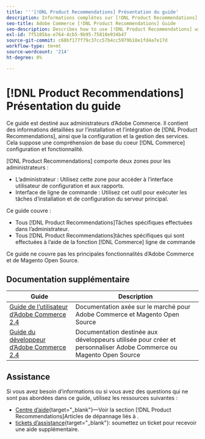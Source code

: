 ```yaml
---
title: '''[!DNL Product Recommendations] Présentation du guide'
description: Informations complètes sur [!DNL Product Recommendations] pour les administrateurs Adobe Commerce, y compris l’installation et l’intégration
seo-title: Adobe Commerce [!DNL Product Recommendations] Guide
seo-description: Describes how to use [!DNL Product Recommendations] with Adobe Commerce.
exl-id: 7f5105ba-e764-4cb5-9b95-75810e934b47
source-git-commit: c68bf177f79c37cc57b4cc5979b18e1fd4a7e17d
workflow-type: tm+mt
source-wordcount: '214'
ht-degree: 0%

---
```


# [!DNL Product Recommendations] Présentation du guide

Ce guide est destiné aux administrateurs d’Adobe Commerce. Il contient des informations détaillées sur l’installation et l’intégration de [!DNL Product Recommendations], ainsi que la configuration et la gestion des services. Cela suppose une compréhension de base du coeur [!DNL Commerce] configuration et fonctionnalité.

[!DNL Product Recommendations] comporte deux zones pour les administrateurs :

* L’administrateur : Utilisez cette zone pour accéder à l’interface utilisateur de configuration et aux rapports.
* Interface de ligne de commande : Utilisez cet outil pour exécuter les tâches d’installation et de configuration du serveur principal.

Ce guide couvre :

* Tous [!DNL Product Recommendations]Tâches spécifiques effectuées dans l’administrateur.
* Tous [!DNL Product Recommendations]tâches spécifiques qui sont effectuées à l’aide de la fonction [!DNL Commerce] ligne de commande

Ce guide ne couvre pas les principales fonctionnalités d’Adobe Commerce et de Magento Open Source.

## Documentation supplémentaire

| Guide | Description |
|------ | ----------- |
| [Guide de l’utilisateur d’Adobe Commerce 2.4](https://experienceleague.adobe.com/docs/commerce.html) | Documentation axée sur le marché pour Adobe Commerce et Magento Open Source |
| [Guide du développeur d’Adobe Commerce 2.4](https://developer.adobe.com/commerce/docs) | Documentation destinée aux développeurs utilisée pour créer et personnaliser Adobe Commerce ou Magento Open Source |

## Assistance

Si vous avez besoin d’informations ou si vous avez des questions qui ne sont pas abordées dans ce guide, utilisez les ressources suivantes :

* [Centre d’aide](https://experienceleague.adobe.com/docs/commerce-knowledge-base/kb/help-center-guide/magento-help-center-user-guide.html#submit-tickets){target="_blank"}—Voir la section [!DNL Product Recommendations]Articles de dépannage liés à .
* [tickets d’assistance](https://experienceleague.adobe.com/docs/commerce-knowledge-base/kb/help-center-guide/magento-help-center-user-guide.html#submit-ticket){target="_blank"}: soumettez un ticket pour recevoir une aide supplémentaire.
